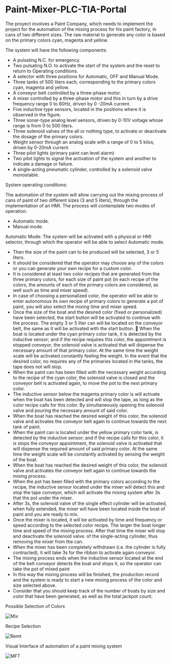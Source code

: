 # Paint-Mixer-PLC-TIA-Portal
The proyect involves a Paint Company, which needs to implement the project for the automation of the
mixing process for his paint factory, in cans of two different sizes.
The raw material to generate any color is based on the primary colors cyan,
magenta and yellow.

The system will have the following components:

* A pulsating N.C. for emergency.
* Two pulsating N.O. to activate the start of the system and the reset to return to
Operating conditions.
* A selector with three positions for Automatic, OFF and Manual Mode.
* Three tanks of 500 liters each, corresponding to the primary colors
cyan, magenta and yellow.
* A conveyor belt controlled by a three-phase motor.
* A mixer controlled by a three-phase motor and this in turn by a drive
frequency range 0 to 60Hz, driven by 0 -20mA current.
* Five inductive type sensors, located in the positions where it is observed
in the figure.
* Three sonar-type analog level sensors, driven by 0-10V voltage
whose range is from 0 to 500 liters.
* Three solenoid valves of the all or nothing type, to activate or deactivate the dosage
of the primary colors.
* Weight sensor through an analog scale with a range of 0 to 5 kilos,
driven by 0-20mA current.
* Three pilot lights (primary paint can level alarm)
* Two pilot lights to signal the activation of the system and another to indicate a
damage or failure.
* A single-acting pneumatic cylinder, controlled by a solenoid valve
monostable.

System operating conditions:

The automation of the system will allow carrying out the mixing process of cans
of paint of two different sizes (3 and 5 liters), through the implementation of
an HMI.
The process will contemplate two modes of operation:

* Automatic mode.
* Manual mode.

Automatic Mode:
The system will be activated with a physical or HMI selector, through which the
operator will be able to select Automatic mode.
* Then the size of the paint can to be produced will be selected, 3 or 5 liters.
* It should be considered that the operator may choose any of the colors
or you can generate your own recipe for a custom color.
* It is considered at least two color recipes that are generated from the three
primary colors, for each size of paint pot (in each recipe of the
colors, the amounts of each of the primary colors are considered, as well
such as time and mixer speed).
* In case of choosing a personalized color, the operator will be able to enter
autonomous its own recipe of primary colors to generate a pot of paint,
you will also select the mixing time and mixer speed.
* Once the size of the boat and the desired color (fixed or personalized) have been selected,
the start button will be activated to continue with the process.
The empty 3 or 5 liter can will be located on the conveyor belt, the same as
It will be activated with the start button.
 When the boat is located under the cyan primary color tank, it is detected
by the inductive sensor; and if the recipe requires this color, the appointment is stopped
conveyor, the solenoid valve is activated that will dispense the necessary amount
of that primary color. At the same time the weight scale will be activated
constantly feeling the weight. In the event that the desired color, no
requires any of the primaries located in the tanks, the tape does not
will stop.
* When the paint can has been filled with the necessary weight according to the recipe of the
cyan color, the solenoid valve is closed and the conveyor belt is activated
again, to move the pot to the next primary color.
* The inductive sensor below the magenta primary color is
will activate when the boat has been detected and will stop the tape, as long as
the color recipe calls for this color. By simultaneously opening the solenoid valve and
pouring the necessary amount of said color.
* When the boat has reached the desired weight of this color, the
solenoid valve and activates the conveyor belt again to continue towards
the next tank of paint.
* When the paint can is located under the yellow primary color tank,
is detected by the inductive sensor; and if the recipe calls for this color, it is
stops the conveyor appointment, the solenoid valve is activated that will dispense the
required amount of said primary color. At the same time the weight scale will be
constantly activated by sensing the weight of the boat.
* When the boat has reached the desired weight of this color, the
solenoid valve and activates the conveyor belt again to continue towards
the mixing process.
* When the pot has been filled with the primary colors according to the recipe,
the inductive sensor located under the mixer will detect this and stop the tape
conveyor, which will activate the mixing system after 3s that the
pot under the mixer.
* After 3s, the solenoid valve of the single effect cylinder will be activated, when
fully extended, the mixer will have been located inside the boat
of paint and you are ready to mix.
* Once the mixer is located, it will be activated by time and frequency or
speed according to the selected color recipe. The larger the boat
longer time and speed of the mixing process.
After that time the mixer will stop and deactivate the solenoid valve.
of the single-acting cylinder, thus removing the mixer from the can.
* When the mixer has been completely withdrawn (i.e. the cylinder is
fully contracted), it will take 3s for the ribbon to activate again
conveyor.
* The mixing process ends when the inductive sensor located at the end of the belt
conveyor detects the boat and stops it, so the operator can take the
pot of mixed paint
* In this way the mixing process will be finished, the
production record and the system is ready to start a new
mixing process of the color and size selected above.
* Consider that you should keep track of the number of boats by size and color
that have been generated, as well as the total jackpot count.


Possible Selection of Colors

![Mix](https://github.com/Picardo31/Paint-Mixer-PLC-TIA-Portal/assets/70179309/c9cceb7e-f9a4-4c8b-81ef-aed835e87dd5)

Recipe Selection

![Remt](https://github.com/Picardo31/Paint-Mixer-PLC-TIA-Portal/assets/70179309/bce59e8e-56b8-4e49-8123-d81446bb607c)

Visual Interface of automation of a paint mixing system

![MFT](https://github.com/Picardo31/Paint-Mixer-PLC-TIA-Portal/assets/70179309/5ebe6f15-da13-4f3c-8cfe-1047a702aab6)
